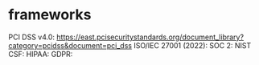# frameworks
PCI DSS v4.0: https://east.pcisecuritystandards.org/document_library?category=pcidss&document=pci_dss
ISO/IEC 27001 (2022):
SOC 2: 
NIST CSF:
HIPAA: 
GDPR: 

